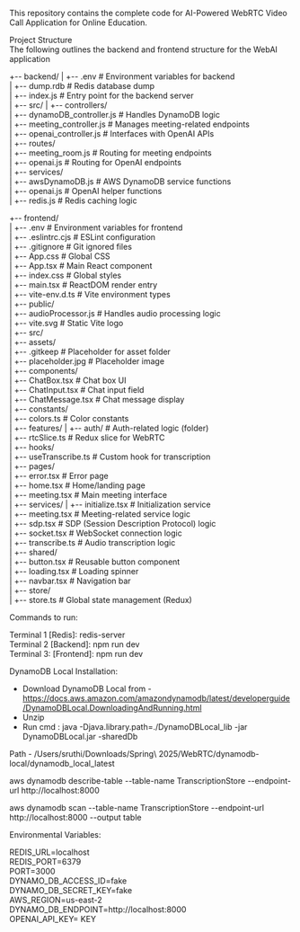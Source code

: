 This repository contains the complete code for AI-Powered WebRTC Video Call Application for Online Education.

Project Structure  
The following outlines the backend and frontend structure for the WebAI application

+-- backend/
|   +-- .env                        # Environment variables for backend  
|   +-- dump.rdb                    # Redis database dump  
|   +-- index.js                   # Entry point for the backend server  
|   +-- src/
|       +-- controllers/  
|           +-- dynamoDB_controller.js    # Handles DynamoDB logic  
|           +-- meeting_controller.js     # Manages meeting-related endpoints  
|           +-- openai_controller.js      # Interfaces with OpenAI APIs  
|       +-- routes/  
|           +-- meeting_room.js           # Routing for meeting endpoints  
|           +-- openai.js                 # Routing for OpenAI endpoints  
|       +-- services/  
|           +-- awsDynamoDB.js            # AWS DynamoDB service functions  
|           +-- openai.js                 # OpenAI helper functions  
|           +-- redis.js                  # Redis caching logic  

+-- frontend/  
|   +-- .env                       # Environment variables for frontend  
|   +-- .eslintrc.cjs             # ESLint configuration  
|   +-- .gitignore                # Git ignored files  
|   +-- App.css                   # Global CSS  
|   +-- App.tsx                   # Main React component  
|   +-- index.css                 # Global styles  
|   +-- main.tsx                  # ReactDOM render entry    
|   +-- vite-env.d.ts             # Vite environment types  
|   +-- public/  
|       +-- audioProcessor.js     # Handles audio processing logic  
|       +-- vite.svg              # Static Vite logo  
|   +-- src/  
|       +-- assets/  
|           +-- .gitkeep          # Placeholder for asset folder  
|           +-- placeholder.jpg   # Placeholder image  
|       +-- components/  
|           +-- ChatBox.tsx       # Chat box UI  
|           +-- ChatInput.tsx     # Chat input field  
|           +-- ChatMessage.tsx   # Chat message display  
|       +-- constants/  
|           +-- colors.ts         # Color constants  
|       +-- features/
|           +-- auth/             # Auth-related logic (folder)  
|           +-- rtcSlice.ts       # Redux slice for WebRTC  
|       +-- hooks/  
|           +-- useTranscribe.ts  # Custom hook for transcription  
|       +-- pages/  
|           +-- error.tsx         # Error page  
|           +-- home.tsx          # Home/landing page  
|           +-- meeting.tsx       # Main meeting interface  
|       +-- services/
|           +-- initialize.tsx    # Initialization service  
|           +-- meeting.tsx       # Meeting-related service logic    
|           +-- sdp.tsx           # SDP (Session Description Protocol) logic  
|           +-- socket.tsx        # WebSocket connection logic  
|           +-- transcribe.ts     # Audio transcription logic  
|       +-- shared/  
|           +-- button.tsx        # Reusable button component  
|           +-- loading.tsx       # Loading spinner  
|           +-- navbar.tsx        # Navigation bar  
|       +-- store/  
|           +-- store.ts          # Global state management (Redux)  

Commands to run:

Terminal 1 [Redis]: redis-server  
Terminal 2 [Backend]: npm run dev  
Terminal 3: [Frontend]: npm run dev

DynamoDB Local Installation:

- Download DynamoDB Local from - https://docs.aws.amazon.com/amazondynamodb/latest/developerguide/DynamoDBLocal.DownloadingAndRunning.html
- Unzip
- Run cmd : java -Djava.library.path=./DynamoDBLocal_lib -jar DynamoDBLocal.jar -sharedDb

Path - /Users/sruthi/Downloads/Spring\ 2025/WebRTC/dynamodb-local/dynamodb_local_latest

aws dynamodb describe-table --table-name TranscriptionStore --endpoint-url http://localhost:8000

aws dynamodb scan --table-name TranscriptionStore --endpoint-url http://localhost:8000 --output table

Environmental Variables:

REDIS_URL=localhost  
REDIS_PORT=6379  
PORT=3000  
DYNAMO_DB_ACCESS_ID=fake  
DYNAMO_DB_SECRET_KEY=fake  
AWS_REGION=us-east-2  
DYNAMO_DB_ENDPOINT=http://localhost:8000  
OPENAI_API_KEY= KEY
